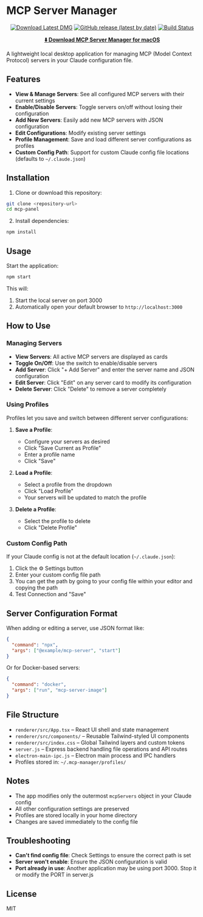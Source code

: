 # MCP Server Manager

<div align="center">

[![Download Latest DMG](https://img.shields.io/badge/Download-Latest%20DMG-blue?style=for-the-badge&logo=apple)](https://github.com/anand-92/mcp-panel/releases/download/v1.2/MCP-Server-Manager.dmg)
[![GitHub release (latest by date)](https://img.shields.io/github/v/release/nikhilanand/mcp-panel?style=for-the-badge)](https://github.com/anand-92/mcp-panel/releases/download/v1.2)
[![Build Status](https://img.shields.io/github/actions/workflow/status/nikhilanand/mcp-panel/build-dmg.yml?branch=main&style=for-the-badge)](https://github.com/nikhilanand/mcp-panel/actions)

**[⬇️ Download MCP Server Manager for macOS](https://apps.apple.com/us/app/mcp-server-manager/id6753700883?mt=12)**

</div>

A lightweight local desktop application for managing MCP (Model Context Protocol) servers in your Claude configuration file.

## Features

- **View & Manage Servers**: See all configured MCP servers with their current settings
- **Enable/Disable Servers**: Toggle servers on/off without losing their configuration
- **Add New Servers**: Easily add new MCP servers with JSON configuration
- **Edit Configurations**: Modify existing server settings
- **Profile Management**: Save and load different server configurations as profiles
- **Custom Config Path**: Support for custom Claude config file locations (defaults to `~/.claude.json`)

## Installation

1. Clone or download this repository:
```bash
git clone <repository-url>
cd mcp-panel
```

2. Install dependencies:
```bash
npm install
```

## Usage

Start the application:
```bash
npm start
```

This will:
1. Start the local server on port 3000
2. Automatically open your default browser to `http://localhost:3000`

## How to Use

### Managing Servers

- **View Servers**: All active MCP servers are displayed as cards
- **Toggle On/Off**: Use the switch to enable/disable servers
- **Add Server**: Click "+ Add Server" and enter the server name and JSON configuration
- **Edit Server**: Click "Edit" on any server card to modify its configuration
- **Delete Server**: Click "Delete" to remove a server completely

### Using Profiles

Profiles let you save and switch between different server configurations:

1. **Save a Profile**:
   - Configure your servers as desired
   - Click "Save Current as Profile"
   - Enter a profile name
   - Click "Save"

2. **Load a Profile**:
   - Select a profile from the dropdown
   - Click "Load Profile"
   - Your servers will be updated to match the profile

3. **Delete a Profile**:
   - Select the profile to delete
   - Click "Delete Profile"

### Custom Config Path

If your Claude config is not at the default location (`~/.claude.json`):
1. Click the ⚙️ Settings button
2. Enter your custom config file path
3. You can get the path by going to your config file within your editor and copying the path
4. Test Connection and "Save"

## Server Configuration Format

When adding or editing a server, use JSON format like:

```json
{
  "command": "npx",
  "args": ["@example/mcp-server", "start"]
}
```

Or for Docker-based servers:
```json
{
  "command": "docker",
  "args": ["run", "mcp-server-image"]
}
```

## File Structure

- `renderer/src/App.tsx` – React UI shell and state management
- `renderer/src/components/` – Reusable Tailwind-styled UI components
- `renderer/src/index.css` – Global Tailwind layers and custom tokens
- `server.js` – Express backend handling file operations and API routes
- `electron-main-ipc.js` – Electron main process and IPC handlers
- Profiles stored in: `~/.mcp-manager/profiles/`

## Notes

- The app modifies only the outermost `mcpServers` object in your Claude config
- All other configuration settings are preserved
- Profiles are stored locally in your home directory
- Changes are saved immediately to the config file

## Troubleshooting

- **Can't find config file**: Check Settings to ensure the correct path is set
- **Server won't enable**: Ensure the JSON configuration is valid
- **Port already in use**: Another application may be using port 3000. Stop it or modify the PORT in server.js

## License

MIT
